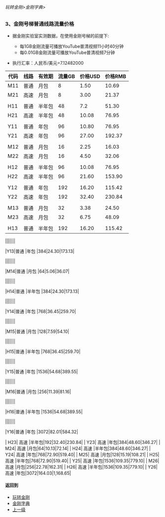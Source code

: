 ###### 玩转金刚>金刚字典>
### 3、金刚号梯普通线路流量价格

- 据金刚实验室实测数据，在使用金刚号梯的前提下:
  - 每1GB金刚流量可播放YouTube普清视频11小时40分钟
  - 每0.01GB金刚流量可播放YouTube普清视频7分钟

- 执行汇率：人民币/美元=7.12482000

|代码|线路|有效期|流量GB|价格USD|价格RMB|
|---|----| ------| ------| ------|------| 
|M11|普通 |月包    |8|1.50|10.69|
|M21|高速 |月包    |8|3.00|21.37| 
|||||||
|H11|普通 |半年包  |48|7.2|51.30| 
|H21|高速 |半年包  |48|10.08|76.95|
|||||||
|Y11|普通 |年包    |96|10.80|76.95| 
|Y21|高速 |年包    |96|27.00|192.37|
|||||||
|M12|普通 |月包    |16|2.25|16.03|
|M22|高速 |月包    |16|4.50|32.06|
|||||||
|H12|普通 |半年包  |96|10.08|76.95|
|H22|高速 |半年包|96|21.60|153.90|
|||||||
|Y12|普通 |年包    |192|16.20|115.42|
|Y22|高速 |年包|192|32.40|230.84|
|||||||
|M13|普通 |月包    |32|3.38|24.50|
|M23|高速 |月包|32|6.75|48.09|
|||||||
|H13|普通 |半年包  |192|16.20|115.42|

|||||||

|Y13|普通 |年包    |384|24.30|173.13|

|||||||

|M14|普通 |月包    |64|5.06|36.07|

|||||||

|H14|普通 |半年包  |384|24.30|173.13|

|||||||

|Y14|普通 |年包   |768|36.45|259.70|

|||||||

|M15|普通 |月包   |128|7.59|54.10|

|||||||

|H15|普通 |半年包 |768|36.45|259.70|

|||||||

|Y15|普通 |年包   |1536|54.68|389.55|

|||||||

|M16|普通 |月包   |256|11.39|81.16|

|||||||

|H16|普通 |半年包 |1536|54.68|389.55|

|||||||

|Y16|普通 |年包   |3072|82.01|584.32|

| H23| 高速 |半年包|192|32.40|230.84|
| Y23| 高速 |年包|384|48.60|346.27|
| M24| 高速 |月包|64|10.13|72.14|
| H24| 高速 |半年包|384|48.60|346.27|
| Y24| 高速 |年包|768|72.90|519.40|
| M25| 高速 |月包|128|15.19|108.21|
| H25| 高速 |半年包|768|72.90|519.40|
| Y25| 高速 |年包|1536|109.35|779.10|
| M26| 高速 |月包|256|22.78|162.31|
| H26| 高速 |半年包|1536|109.35|779.10|
| Y26| 高速 |年包|3072|164.03|1,168.65|



#### 返回到
- [玩转金刚](https://github.com/a2zitpro/web/blob/master/LadderFree/A.md)
- [金刚字典](https://github.com/a2zitpro/web/blob/master/LadderFree/kkDictionary/KKDictionary.md)
- [上一级](https://github.com/a2zitpro/web/blob/master/LadderFree/kkDictionary/Price/KKDTPrice.md)



